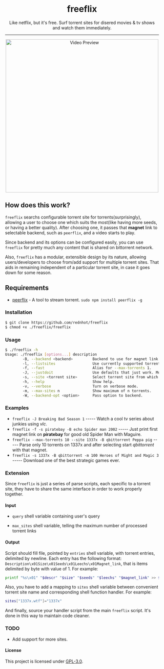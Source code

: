 <h1 align="center">freeflix</h1>

<p align="center">Like netflix, but it's free. Surf torrent sites for disered movies & tv shows and watch them immediately.</p>

-------------------------------------------------------------------------------

<p align="center">
<img src="./preview.gif" alt="Video Preview" width="500px">
</p>


## How does this work? ##


`freeflix` searchs configurable torrent site for torrents(surprisingly), allowing a user to choose one which suits the most(like having more seeds, or having a better quality). After choosing one, it passes that **magnet** link to selectable backend, such as `peerflix`, and a video starts to play.

Since backend and its options can be configured easily, you can use `freeflix` for pretty much any content that is shared on bittorrent network.

Also, `freeflix` has a modular, extensible design by its nature, allowing users/developers to choose from/add support for multiple torrent sites. That aids in remaining independent of a particular torrent site, in case it goes down for some reason.

## Requirements ##

* [peerflix](https://github.com/mafintosh/peerflix) - A tool to stream torrent. `sudo npm install peerflix -g` 

### Installation ###

``` sh
$ git clone https://github.com/rednhot/freeflix
$ chmod +x ./freeflix/freeflix
```

### Usage ###

``` sh
$ ./freeflix -h
Usage: ./freeflix [options...] description
        -B, --backend <backend>         Backend to use for magnet link.
        -l, --listsites                 Use currently supported torrent sites.
        -f, --fast                      Alias for --max-torrents 1.
        -J, --justdoit                  Use defaults that just work. Most probably you want it.
        -s, --site <torrent site>       Select torrent site from which to fetch magnet links.
        -h, --help                      Show help.
        -v, --verbose                   Turn on verbose mode.
        -m, --max-sites n               Show maximum of n torrents.
        -W, --backend-opt <option>      Pass option to backend.
```

### Examples ###
  * `freeflix -J Breaking Bad Season 1`  ----- Watch a cool tv series about junkies using *vlc*.
  * `freeflix -f -s piratebay -B echo Spider man 2002` ----- Just print first magnet link on **piratebay** for good old Spider Man with Maguire.
  * `freeflix --max-torrents 10 --site 1337x -B qbittorrent Peppa pig` ----- Parse only 10 torrents on 1337x and after selecting start *qbittorrent* with that magnet.
  * `freeflix -s 1337x -B qbittorrent -m 100 Heroes of Might and Magic 3` ----- Download one of the best strategic games ever.

### Extension ###
Since `freeflix` is just a series of parse scripts, each specific to a torrent site, they have to share the same interface in order to work properly together.

#### Input ####

  * `query` shell variable containing user's query

  * `max_sites` shell variable, telling the maximum number of processed torrent links

#### Output ####

Script should fill file, pointed by `entries` shell variable, with torrent entries, delimited by newline.
Each entry has the following format: `Description\x01Size\x01Seeds\x01Leechs\x01Magnet_link`, that is items delimited by byte with value of 1.
For example:
``` sh
printf "%s\x01" "$descr" "$size" "$seeds" "$leechs" "$magnet_link" >> $entries
```

Also, you have to add a mapping to `sites` shell variable between convenient torrent site name and corresponding shell function handler.
For example:

``` sh
sites["1337x.wtf"]="1337x"
```

And finally, source your handler script from the main `freeflix` script. It's done in this way to maintain code cleaner.

### TODO ###

  * Add support for more sites.

#### License ####

This project is licensed under [GPL-3.0](https://raw.githubusercontent.com/Illumina/licenses/master/gpl-3.0.txt).

